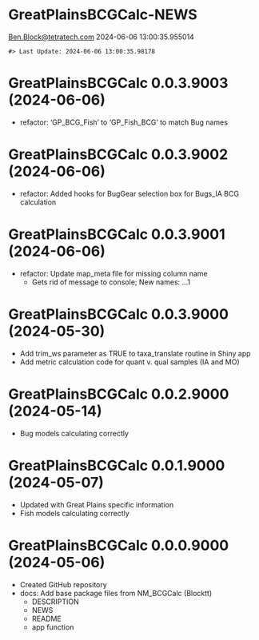 GreatPlainsBCGCalc-NEWS
================
<Ben.Block@tetratech.com>
2024-06-06 13:00:35.955014

<!-- NEWS.md is generated from NEWS.Rmd. Please edit that file -->

    #> Last Update: 2024-06-06 13:00:35.98178

# GreatPlainsBCGCalc 0.0.3.9003 (2024-06-06)

- refactor: ‘GP_BCG_Fish’ to ‘GP_Fish_BCG’ to match Bug names

# GreatPlainsBCGCalc 0.0.3.9002 (2024-06-06)

- refactor: Added hooks for BugGear selection box for Bugs_IA BCG
  calculation

# GreatPlainsBCGCalc 0.0.3.9001 (2024-06-06)

- refactor: Update map_meta file for missing column name
  - Gets rid of message to console; New names: …1

# GreatPlainsBCGCalc 0.0.3.9000 (2024-05-30)

- Add trim_ws parameter as TRUE to taxa_translate routine in Shiny app
- Add metric calculation code for quant v. qual samples (IA and MO)

# GreatPlainsBCGCalc 0.0.2.9000 (2024-05-14)

- Bug models calculating correctly

# GreatPlainsBCGCalc 0.0.1.9000 (2024-05-07)

- Updated with Great Plains specific information
- Fish models calculating correctly

# GreatPlainsBCGCalc 0.0.0.9000 (2024-05-06)

- Created GitHub repository
- docs: Add base package files from NM_BCGCalc (Blocktt)
  - DESCRIPTION
  - NEWS
  - README
  - app function
